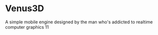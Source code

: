# Venus3D
A simple mobile engine designed by the man who's addicted to realtime computer graphics
11